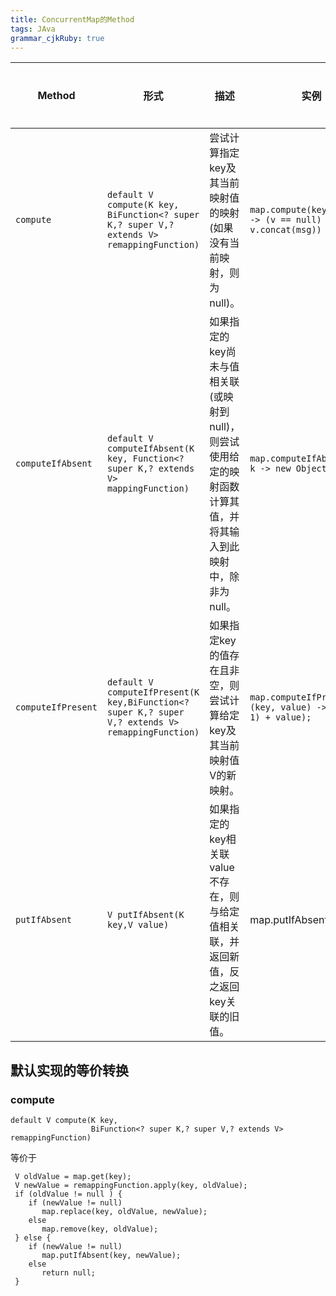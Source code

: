 ```yaml
---
title: ConcurrentMap的Method 
tags: JAva
grammar_cjkRuby: true
---
```



| Method | 形式|描述| 实例|功能特性 |
|---|---|---|---| --- |
| ```compute``` |  ```default V compute(K key, BiFunction<? super K,? super V,? extends V> remappingFunction)``` |  尝试计算指定key及其当前映射值的映射(如果没有当前映射，则为null)。 | ```map.compute(key, (k, v) -> (v == null) ? msg : v.concat(msg))```| 新增/替换更新 |
| ```computeIfAbsent``` | ```default V computeIfAbsent(K key, Function<? super K,? extends V> mappingFunction)``` | 如果指定的key尚未与值相关联(或映射到null)，则尝试使用给定的映射函数计算其值，并将其输入到此映射中，除非为null。 |```map.computeIfAbsent(key, k -> new Object(f(k)));``` | 新增|
| ```computeIfPresent``` | ```default V computeIfPresent(K key,BiFunction<? super K,? super V,? extends V> remappingFunction)``` | 如果指定key的值存在且非空，则尝试计算给定key及其当前映射值V的新映射。  | ```map.computeIfPresent(1, (key, value) -> (key + 1) + value);``` |  替换更新 |
|```putIfAbsent```| ```V putIfAbsent(K key,V value)``` | 如果指定的key相关联value不存在，则与给定值相关联，并返回新值，反之返回key关联的旧值。 | map.putIfAbsent(3, "d"); |
## 默认实现的等价转换

### compute

```
default V compute(K key,
                  BiFunction<? super K,? super V,? extends V> remappingFunction)
```
等价于
```
 V oldValue = map.get(key);
 V newValue = remappingFunction.apply(key, oldValue);
 if (oldValue != null ) {
    if (newValue != null)
       map.replace(key, oldValue, newValue);
    else
       map.remove(key, oldValue);
 } else {
    if (newValue != null)
       map.putIfAbsent(key, newValue);
    else
       return null;
 }
```